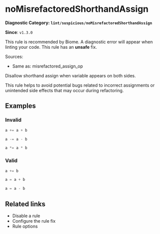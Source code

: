 # noMisrefactoredShorthandAssign

**Diagnostic Category: `lint/suspicious/noMisrefactoredShorthandAssign`**

**Since**: `v1.3.0`

This rule is recommended by Biome. A diagnostic error will appear when linting your code.
This rule has an **unsafe** fix.

Sources: 
- Same as: misrefactored_assign_op

Disallow shorthand assign when variable appears on both sides.

This rule helps to avoid potential bugs related to incorrect assignments or unintended side effects that may occur during refactoring.

## Examples

### Invalid

```js
a += a + b
```

```js
a -= a - b
```

```js
a *= a * b
```

### Valid

```js
a += b
```

```js
a = a + b
```

```js
a = a - b
```

## Related links

- Disable a rule
- Configure the rule fix
- Rule options